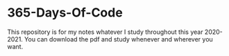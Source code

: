 # 365-Days-Of-Code
This repository is for my notes whatever I study throughout this year 2020-2021. 
You can download the pdf and study whenever and wherever you want. 
